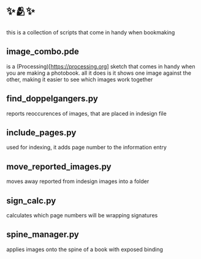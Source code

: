 # ✨🫂✨
this is a collection of scripts that come in handy when bookmaking 

## image_combo.pde
is a (Processing)[https://processing.org] sketch that comes in handy when you are
making a photobook. all it does is it shows one image against
the other, making it easier to see which images work together

## find_doppelgangers.py
reports reoccurences of images, that are placed in indesign file

## include_pages.py
used for indexing, it adds page number to the information entry

## move_reported_images.py
moves away reported from indesign images into a folder

## sign_calc.py
calculates which page numbers will be wrapping signatures

## spine_manager.py
applies images onto the spine of a book with exposed binding